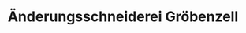 ---
title: "Änderungsschneiderei Gröbenzell"
url: /groebenzell/aenderungsschneiderei-groebenzell/
shop: Schneiderei
---
